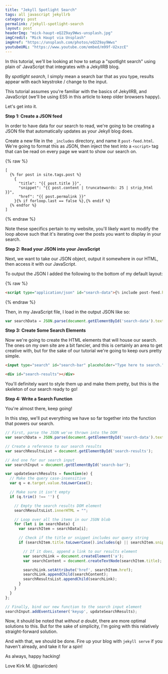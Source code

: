 ```yaml
---
title: "Jekyll Spotlight Search"
tags: all javascript jekyllrb
category: post
permalink: /jekyll-spotlight-search
layout: post
headerImg: "mick-haupt-eQ2Z9ay9Wws-unsplash.jpg"
imgCredit: "Mick Haupt via Unsplash"
imgHref: "https://unsplash.com/photos/eQ2Z9ay9Wws"
youtubeURL: "https://www.youtube.com/embed/m99f-U2xzcE"
---
```

In this tutorial, we'll be looking at how to setup a "spotlight search" using plain ol' JavaScript that integrates with a JekyllRB blog.

By *spotlight search*, I simply mean a search bar that as you type, results appear with each keystroke / change to the input.

This tutorial assumes you're familiar with the basics of JekyllRB, and JavaScript (we'll be using ES5 in this article to keep older browsers happy).

Let's get into it.

**Step 1: Create a JSON feed**

In order to have data for our search to read, we're going to be creating a JSON file that automatically updates as your Jekyll blog does.

Create a new file in the `_includes` directory, and name it `post-feed.html`. We're going to format this as JSON, then inject the text into a `<script>` tag that can be read on every page we want to show our search on.

{% raw %}
```liquid
[
  {% for post in site.tags.post %}
    {
      "title": "{{ post.title }}",
      "snippet": "{{ post.content | truncatewords: 25 | strip_html }}",
      "href": "{{ post.permalink }}"
    }{% if forloop.last == false %},{% endif %}
  {% endfor %}
]
```
{% endraw %}

Note these specifics pertain to my website, you'll likely want to modify the loop above such that it's iterating over the posts you want to display in your search.

**Step 2: Read your JSON into your JavaScript**

Next, we want to take our JSON object, output it somewhere in our HTML, then access it with our JavaScript.

To output the JSON I added the following to the bottom of my default layout:

{% raw %}
```html
<script type="application/json" id="search-data">{% include post-feed.html %}</script>
```
{% endraw %}

Then, in my JavaScript file, I load in the output JSON like so:

```javascript
var searchData = JSON.parse(document.getElementById('search-data').textContent);
```

**Step 3: Create Some Search Elements**

Now we're going to create the HTML elements that will house our search. The ones on my own site are a bit fancier, and this is certainly an area to get creative with, but for the sake of our tutorial we're going to keep ours pretty simple.

```html
<input type="search" id="search-bar" placeholder="Type here to search." />

<div id="search-results"></div>
```

You'll definitely want to style them up and make them pretty, but this is the skeleton of our search ready to go!

**Step 4: Write a Search Function**

You're almost there, keep going!

In this step, we'll put everything we have so far together into the function that powers our search.

```javascript
// First, parse the JSON we've thrown into the DOM
var searchData = JSON.parse(document.getElementById('search-data').textContent);

// Create a reference to our search results
var searchResultsList = document.getElementById('search-results');

// And one for our search input
var searchInput = document.getElementById('search-bar');

var updateSearchResults = function(e) {
  // Make the query case-insensitive
  var q = e.target.value.toLowerCase();

  // Make sure it isn't empty
  if (q.trim() !== '') {

    // Empty the search results DOM element
    searchResultsList.innerHTML = "";

    // Loop over all the items in our JSON blob
    for (let i in searchData) {
      var searchItem = searchData[i];

      // Check if the title or snippet includes our query string
      if (searchItem.title.toLowerCase().includes(q) || searchItem.snippet.toLowerCase().includes(q)) {

        // If it does, append a link to our results element
        var searchLink = document.createElement('a');
        var searchContent = document.createTextNode(searchItem.title);

        searchLink.setAttribute('href', searchItem.href);
        searchLink.appendChild(searchContent);
        searchResultsList.appendChild(searchLink);
      }
    }
  }
};

// Finally, bind our new function to the search input element
searchInput.addEventListener('keyup', updateSearchResults);
```

Now, it should be noted that *without a doubt*, there are more optimal solutions to this. But for the sake of simplicity, I'm going with this relatively straight-forward solution.

And with that, we should be done. Fire up your blog with `jekyll serve` if you haven't already, and take it for a spin!

As always, happy hacking!

Love Kirk M. (@saricden)